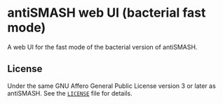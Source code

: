 antiSMASH web UI (bacterial fast mode)
======================================

A web UI for the fast mode of the bacterial version of antiSMASH.

License
-------

Under the same GNU Affero General Public License version 3 or later as antiSMASH.
See the [`LICENSE`](LICENSE) file for details.
